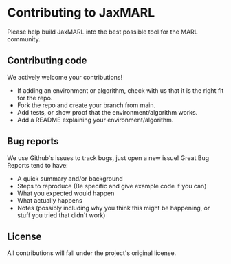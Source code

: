 # Contributing to JaxMARL

Please help build JaxMARL into the best possible tool for the MARL community. 

## Contributing code

We actively welcome your contributions!
 - If adding an environment or algorithm, check with us that it is the right fit for the repo.
 - Fork the repo and create your branch from main.
 - Add tests, or show proof that the environment/algorithm works.
 - Add a README explaining your environment/algorithm.

## Bug reports

We use Github's issues to track bugs, just open a new issue! Great Bug Reports tend to have:
 - A quick summary and/or background
 - Steps to reproduce (Be specific and give example code if you can)
 - What you expected would happen
 - What actually happens
 - Notes (possibly including why you think this might be happening, or stuff you tried that didn't work)


## License 

All contributions will fall under the project's original license.

